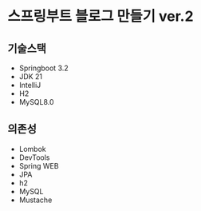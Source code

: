 # 스프링부트 블로그 만들기 ver.2

## 기술스택

- Springboot 3.2
- JDK 21
- IntelliJ
- H2
- MySQL8.0

## 의존성

- Lombok
- DevTools
- Spring WEB
- JPA
- h2
- MySQL
- Mustache

